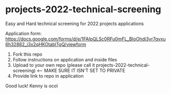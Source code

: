 # projects-2022-technical-screening
Easy and Hard technical screening for 2022 projects applications

Application form: https://docs.google.com/forms/d/e/1FAIpQLSc0RFu0mFL_BIoOhdi3yr7qyxu6h32882_i3x2qHKOtablTgQ/viewform

1. Fork this repo
2. Follow instructions on application and inside files
3. Upload to your own repo (please call it projects-2022-technical-screening) <-- MAKE SURE IT ISN'T SET TO PRIVATE
4. Provide link to repo in application

Good luck!
Kenny is ocol